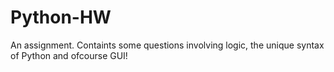 # Python-HW
An assignment. 
Containts some questions involving logic, the unique syntax of Python and ofcourse GUI!

